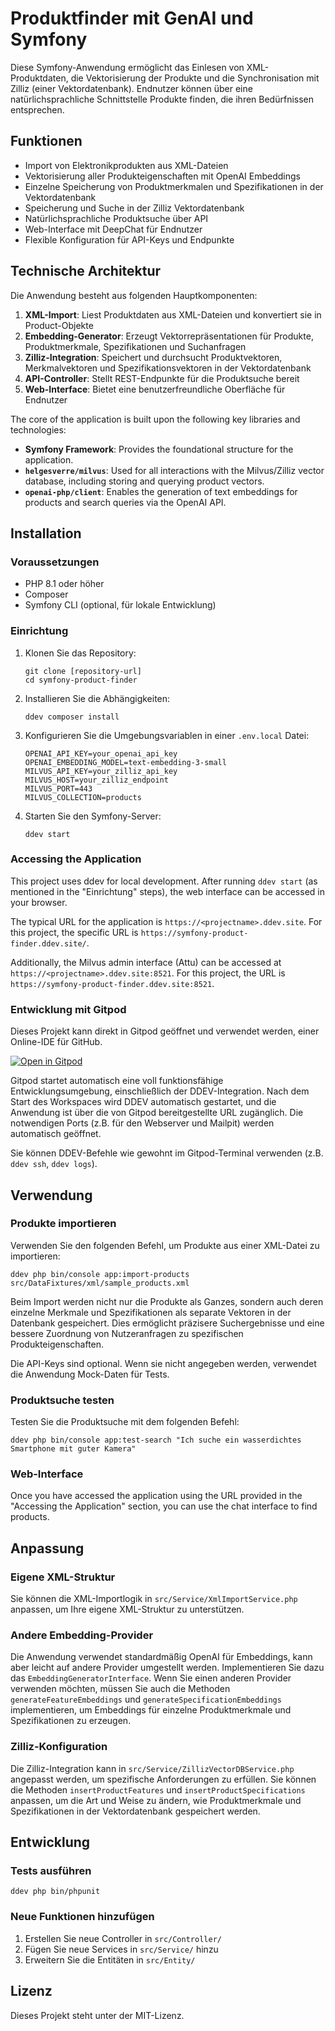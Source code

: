 # Produktfinder mit GenAI und Symfony

Diese Symfony-Anwendung ermöglicht das Einlesen von XML-Produktdaten, die Vektorisierung der Produkte und die Synchronisation mit Zilliz (einer Vektordatenbank). Endnutzer können über eine natürlichsprachliche Schnittstelle Produkte finden, die ihren Bedürfnissen entsprechen.

## Funktionen

- Import von Elektronikprodukten aus XML-Dateien
- Vektorisierung aller Produkteigenschaften mit OpenAI Embeddings
- Einzelne Speicherung von Produktmerkmalen und Spezifikationen in der Vektordatenbank
- Speicherung und Suche in der Zilliz Vektordatenbank
- Natürlichsprachliche Produktsuche über API
- Web-Interface mit DeepChat für Endnutzer
- Flexible Konfiguration für API-Keys und Endpunkte

## Technische Architektur

Die Anwendung besteht aus folgenden Hauptkomponenten:

1. **XML-Import**: Liest Produktdaten aus XML-Dateien und konvertiert sie in Product-Objekte
2. **Embedding-Generator**: Erzeugt Vektorrepräsentationen für Produkte, Produktmerkmale, Spezifikationen und Suchanfragen
3. **Zilliz-Integration**: Speichert und durchsucht Produktvektoren, Merkmalvektoren und Spezifikationsvektoren in der Vektordatenbank
4. **API-Controller**: Stellt REST-Endpunkte für die Produktsuche bereit
5. **Web-Interface**: Bietet eine benutzerfreundliche Oberfläche für Endnutzer

The core of the application is built upon the following key libraries and technologies:

- **Symfony Framework**: Provides the foundational structure for the application.
- **`helgesverre/milvus`**: Used for all interactions with the Milvus/Zilliz vector database, including storing and querying product vectors.
- **`openai-php/client`**: Enables the generation of text embeddings for products and search queries via the OpenAI API.

## Installation

### Voraussetzungen

- PHP 8.1 oder höher
- Composer
- Symfony CLI (optional, für lokale Entwicklung)

### Einrichtung

1. Klonen Sie das Repository:
   ```
   git clone [repository-url]
   cd symfony-product-finder
   ```

2. Installieren Sie die Abhängigkeiten:
   ```
   ddev composer install
   ```

3. Konfigurieren Sie die Umgebungsvariablen in einer `.env.local` Datei:
   ```
   OPENAI_API_KEY=your_openai_api_key
   OPENAI_EMBEDDING_MODEL=text-embedding-3-small
   MILVUS_API_KEY=your_zilliz_api_key
   MILVUS_HOST=your_zilliz_endpoint
   MILVUS_PORT=443
   MILVUS_COLLECTION=products
   ```

4. Starten Sie den Symfony-Server:
   ```
   ddev start
   ```

### Accessing the Application

This project uses ddev for local development. After running `ddev start` (as mentioned in the "Einrichtung" steps), the web interface can be accessed in your browser.

The typical URL for the application is `https://<projectname>.ddev.site`. For this project, the specific URL is `https://symfony-product-finder.ddev.site/`.

Additionally, the Milvus admin interface (Attu) can be accessed at `https://<projectname>.ddev.site:8521`. For this project, the URL is `https://symfony-product-finder.ddev.site:8521`.

### Entwicklung mit Gitpod

Dieses Projekt kann direkt in Gitpod geöffnet und verwendet werden, einer Online-IDE für GitHub.

[![Open in Gitpod](https://gitpod.io/button/open-in-gitpod.svg)](https://gitpod.io/#https://github.com/iGore/symfony-product-finder)

Gitpod startet automatisch eine voll funktionsfähige Entwicklungsumgebung, einschließlich der DDEV-Integration. Nach dem Start des Workspaces wird DDEV automatisch gestartet, und die Anwendung ist über die von Gitpod bereitgestellte URL zugänglich. Die notwendigen Ports (z.B. für den Webserver und Mailpit) werden automatisch geöffnet.

Sie können DDEV-Befehle wie gewohnt im Gitpod-Terminal verwenden (z.B. `ddev ssh`, `ddev logs`).

## Verwendung

### Produkte importieren

Verwenden Sie den folgenden Befehl, um Produkte aus einer XML-Datei zu importieren:

```
ddev php bin/console app:import-products src/DataFixtures/xml/sample_products.xml
```

Beim Import werden nicht nur die Produkte als Ganzes, sondern auch deren einzelne Merkmale und Spezifikationen als separate Vektoren in der Datenbank gespeichert. Dies ermöglicht präzisere Suchergebnisse und eine bessere Zuordnung von Nutzeranfragen zu spezifischen Produkteigenschaften.

Die API-Keys sind optional. Wenn sie nicht angegeben werden, verwendet die Anwendung Mock-Daten für Tests.

### Produktsuche testen

Testen Sie die Produktsuche mit dem folgenden Befehl:

```
ddev php bin/console app:test-search "Ich suche ein wasserdichtes Smartphone mit guter Kamera"
```

### Web-Interface

Once you have accessed the application using the URL provided in the "Accessing the Application" section, you can use the chat interface to find products.

## Anpassung

### Eigene XML-Struktur

Sie können die XML-Importlogik in `src/Service/XmlImportService.php` anpassen, um Ihre eigene XML-Struktur zu unterstützen.

### Andere Embedding-Provider

Die Anwendung verwendet standardmäßig OpenAI für Embeddings, kann aber leicht auf andere Provider umgestellt werden. Implementieren Sie dazu das `EmbeddingGeneratorInterface`. Wenn Sie einen anderen Provider verwenden möchten, müssen Sie auch die Methoden `generateFeatureEmbeddings` und `generateSpecificationEmbeddings` implementieren, um Embeddings für einzelne Produktmerkmale und Spezifikationen zu erzeugen.

### Zilliz-Konfiguration

Die Zilliz-Integration kann in `src/Service/ZillizVectorDBService.php` angepasst werden, um spezifische Anforderungen zu erfüllen. Sie können die Methoden `insertProductFeatures` und `insertProductSpecifications` anpassen, um die Art und Weise zu ändern, wie Produktmerkmale und Spezifikationen in der Vektordatenbank gespeichert werden.

## Entwicklung

### Tests ausführen

```
ddev php bin/phpunit
```

### Neue Funktionen hinzufügen

1. Erstellen Sie neue Controller in `src/Controller/`
2. Fügen Sie neue Services in `src/Service/` hinzu
3. Erweitern Sie die Entitäten in `src/Entity/`

## Lizenz

Dieses Projekt steht unter der MIT-Lizenz.
